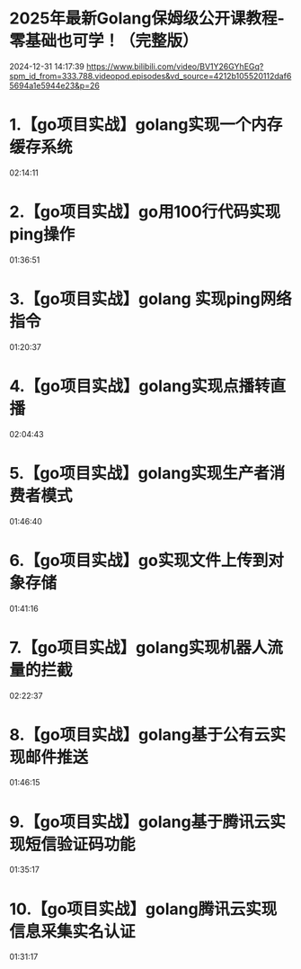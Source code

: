 # 2025年最新Golang保姆级公开课教程-零基础也可学！（完整版）
2024-12-31 14:17:39
https://www.bilibili.com/video/BV1Y26GYhEGq?spm_id_from=333.788.videopod.episodes&vd_source=4212b105520112daf65694a1e5944e23&p=26
 
# 1.【go项目实战】golang实现一个内存缓存系统
02:14:11


# 2.【go项目实战】go用100行代码实现ping操作
01:36:51


# 3.【go项目实战】golang 实现ping网络指令
01:20:37


# 4.【go项目实战】golang实现点播转直播
02:04:43


# 5.【go项目实战】golang实现生产者消费者模式
01:46:40

# 6.【go项目实战】go实现文件上传到对象存储
01:41:16

# 7.【go项目实战】golang实现机器人流量的拦截
02:22:37

# 8.【go项目实战】golang基于公有云实现邮件推送
01:46:15


# 9.【go项目实战】golang基于腾讯云实现短信验证码功能
01:35:17

# 10.【go项目实战】golang腾讯云实现信息采集实名认证
01:31:17

 